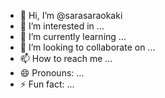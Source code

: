 - 👋 Hi, I’m @sarasaraokaki
- 👀 I’m interested in ...
- 🌱 I’m currently learning ...
- 💞️ I’m looking to collaborate on ...
- 📫 How to reach me ...
- 😄 Pronouns: ...
- ⚡ Fun fact: ...

<!---
sarasaraokaki/sarasaraokaki is a ✨ special ✨ repository because its `README.md` (this file) appears on your GitHub profile.
You can click the Preview link to take a look at your changes.
--->
